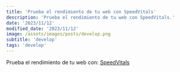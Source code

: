 ```yaml
---
title: 'Prueba el rendimiento de tu web con SpeedVitals'
description: 'Prueba el rendimiento de tu web con SpeedVitals.'
date: '2023/11/12'
modified_date: '2023/11/12'
image: /assets/images/posts/develop.png
subtitle: 'develop'
tags: 'develop'
---
```


Prueba el rendimiento de tu web con: [SpeedVitals](https://speedvitals.com/)

